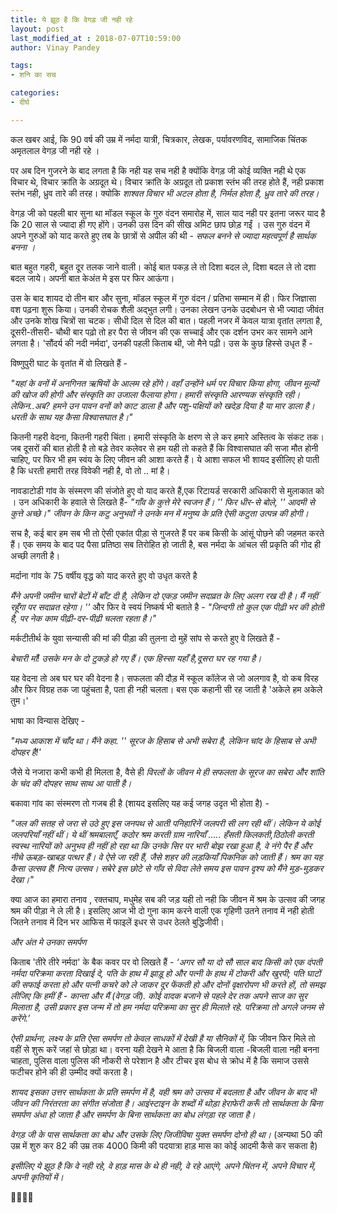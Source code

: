 ```yaml
---
title: ये झूठ है कि वेगड़ जी नही रहे
layout: post
last_modified_at : 2018-07-07T10:59:00
author: Vinay Pandey

tags:
- शनि का सच

categories:
- दीर्घ

---
```


कल खबर आई, कि 90 वर्ष की उम्र में नर्मदा यात्री, चित्रकार, लेखक, पर्यावरणविद, सामाजिक चिंतक अमृतलाल वेगड़ जी नही रहे । 

पर अब दिन गुजरने के बाद लगता है कि नही यह सच नही है क्योंकि वेगड़ जी कोई व्यक्ति नही थे एक विचार थे, विचार क्रांति के अग्रदूत थे। विचार क्रांति के अग्रदूत तो प्रकाश स्तंभ की तरह होते हैं, नही प्रकाश स्तंभ नही, ध्रुव तारे की तरह। क्योकि *शाश्वत विचार भी अटल होता है, निर्मल होता है, ध्रुव तारे की तरह।*

वेगड़ जी को पहली बार सुना था मॉडल स्कूल के गुरु वंदन समारोह में, साल याद नही पर इतना जरूर याद है कि 20 साल से ज्यादा ही गए होंगे।  उनकी उस दिन की सीख अमिट छाप छोड़ गईं । उस गुरु वंदन में अपने गुरुओं को याद करते हुए तब के छात्रों से अपील की थी  - *सफल बनने से ज्यादा महत्वपूर्ण है सार्थक बनना ।*

बात बहुत गहरी, बहुत दूर तलक जाने वाली। कोई बात पकड़ ले तो दिशा बदल ले, दिशा बदल ले तो दशा बदल जाये। अपनी बात केअंत मे इस पर फिर आऊंगा। 

उस के बाद शायद दो तीन बार और सुना, मॉडल स्कूल में गुरु वंदन / प्रतिभा सम्मान में ही। फिर जिज्ञासा वश पढ़ना शुरू किया। उनकी रोचक शैली अद्भुत लगी। उनका लेखन उनके उदबोधन से भी ज्यादा जीवंत और उनके शोख चित्रों सा चटक। सीधी दिल से दिल की बात। पहली नजर में केवल यात्रा वृतांत लगता है, दूसरी-तीसरी- चौथी बार पढ़ो तो हर पैरा से जीवन की एक सच्चाई और एक दर्शन उभर कर सामने आने लगता है।  'सौंदर्य की नदी नर्मदा', उनकी पहली किताब थी, जो मैने पढ़ी। उस के कुछ हिस्से उधृत हैं -

विष्णुपुरी घाट के वृतांत में वो लिखते हैं - 

_"यहां के वनों में अनगिनत ऋषियों के आलम रहे होंगे। वहाँ उन्होंने धर्म पर विचार किया होगा, जीवन मूल्यों की खोज की होगी और संस्कृति का उजाला फैलाया होगा। हमारी संस्कृति आरण्यक संस्कृति रही। लेकिन..अब? हमने उन पावन वनों को काट डाला है और पशु-पक्षियों को खदेड़ दिया है या मार डाला है। *धरती के साथ यह कैसा विश्वासघात है।*"_

कितनी गहरी वेदना, कितनी गहरी चिंता। हमारी संस्कृति के क्षरण से ले कर हमारे अस्तित्व के संकट तक। जब दूसरों की बात होती है तो बड़े तेवर कलेवर से हम यही तो कहते हैं कि विश्वासघात की सजा मौत होनी चाहिए, पर फिर भी हम स्वंय के लिए  जीवन की आशा करते हैं। ये आशा सफल भी शायद इसीलिए हो पाती है कि धरती हमारी तरह विवेकी नही है, वो तो .. मां है। 

नावडाटोडी गांव के संस्मरण की संजोते हुए वो याद करते हैं,एक रिटायर्ड सरकारी अधिकारी से मुलाकात को । उन अधिकारी के हवाले से लिखते हैं-
_"गाँव के कुत्ते मेरे स्वजन हैं। '' फिर धीर-से बोले, '' आदमी से कुत्ते अच्छे।"_
_जीवन के किन कटु अनुभवों ने उनके मन में मनुष्य के प्रति ऐसी कटुता उत्पन्न की होगी।_

सच है, कई बार हम सब भी तो ऐसी एकांत पीड़ा से गुजरते हैं पर कब किसी के आंसूं पोछने की जहमत करते हैं। एक समय के बाद पद पैसा  प्रतिष्ठा सब तिरोहित हो जाती है, बस नर्मदा के आंचल सी प्रकृति की गोद ही अच्छी लगती है। 

मर्दाना गांव के 75 वर्षीय वृद्ध को याद करते हुए वो उधृत करते है 

_मैंने अपनी जमीन चारों बेटों में बाँट दी है, लेकिन दो एकड़ जमीन सदाव्रत के लिए अलग रख दी है। मैं नहीं रहूँगा पर सदाव्रत रहेगा। ''_
और फिर वे स्वयं निष्कर्ष भी बताते है -
*_"जिन्दगी तो कुल एक पीढ़ी भर की होती है, पर नेक काम पीढ़ी-दर-पीढ़ी चलता रहता है।"_*

मर्कटीतीर्थ के युवा सन्यासी की मां की पीड़ा की तुलना दो मुहें सांप से करते हुए वे लिखते हैं -

_बेचारी माँ! उसके मन के दो टुकड़े हो गए हैं। एक हिस्सा यहाँ है,दूसरा घर रह गया है।_

यह वेदना तो अब घर घर की वेदना है। सफलता की दौड़ में स्कूल कॉलेज से जो अलगाव है, वो कब विरह और फिर विग्रह  तक जा पहुंचता है, पता ही नही चलता। बस एक कहानी सी रह जाती है 'अकेले हम अकेले तुम।'

भाषा का विन्यास देखिए -

_"मध्य आकाश में चाँद था। मैंने कहा. '' सूरज के हिसाब से अभी सबेरा है, लेकिन चांद के हिसाब से अभी दोपहर है!'_

जैसे ये नजारा कभी कभी ही मिलता है, वैसे ही *विरलों के जीवन मे ही सफलता के सूरज का सबेरा और शांति के चंद की दोपहर साथ साथ आ पाती है।* 

बकावा गांव का संस्मरण तो  गजब ही है  (शायद इसलिए यह कई जगह उदृत भी होता है) -

_"जल की सतह से जरा से उठे हुए *इस जनपथ से आती पनिहारिनें जलपरी सी लग रही थीं। लेकिन ये कोई जलपरियाँ नहीं थीं। ये थीं श्रमबालाएँ, कठोर श्रम करती ग्राम नारियाँ .....* हँसती किलकती,ठिठोली करती स्वस्थ नारियों को अनुभव ही नहीं हो रहा था कि उनके सिर पर भारी बोझ रखा हुआ है, वे नंगे पैर हैं और नीचे ऊबड़-खाबड़ पत्थर हैं। वे ऐसे जा रही हैं, जैसे शहर की लड़कियाँ पिकनिक को जाती हैं।_
_*श्रम का यह कैसा उत्सव है! नित्य उत्सव।* सबेरे इस छोटे से गाँव से विदा लेते समय इस पावन दृश्य को मैंने मुड़-मुड़कर देखा।"_

क्या आज का हमारा तनाव , रक्तचाप, मधुमेह सब की जड़ यही तो नही कि जीवन में श्रम के उत्सव की जगह श्रम की पीड़ा ने ले ली है। इसलिए आज भी दो गुना काम करने वाली एक गृहिणी उतने तनाव में नही होती जितने तनाव में दिन भर आफिस में फाइलें इधर से उधर ठेलते बुद्धिजीवी। 

*और अंत मे उनका समर्पण*

किताब 'तीरे तीरे नर्मदा'  के बैक कवर पर वो लिखते हैं -
 _‘अगर सौ या दो सौ साल बाद किसी को एक दंपती नर्मदा परिक्रमा करता दिखाई दे, पति के हाथ में झाड़ू हो और पत्नी के हाथ में टोकरी और खुरपी; पति घाटों की सफाई करता हो और पत्नी कचरे को ले जाकर दूर फेंकती हो और दोनों वृक्षारोपण भी करते हों, तो समझ लीजिए कि हमीं हैं - कान्ता और मैं (वेगड़ जी). कोई वादक बजाने से पहले देर तक अपने साज का सुर मिलाता है, उसी प्रकार इस जन्म में तो हम नर्मदा परिक्रमा का सुर ही मिलाते रहे. परिक्रमा तो अगले जनम से करेंगे.’_

*ऐसी प्रार्थना, लक्ष्य के प्रति ऐसा समर्पण तो केवल साधकों में देखी है या सैनिकों में,* कि जीवन फिर मिले तो वहीं से शुरू करें जहां से छोड़ा था। वरना यही देखने मे आता है कि बिजली वाला -बिजली वाला नही बनना चाहता, पुलिस वाला पुलिस की नौकरी से परेशान है और टीचर इस बोध से क्रोध में है कि समाज उससे फटीचर होने की ही उम्मीद क्यों करता है। 

*शायद इसका उत्तर सार्थकता के प्रति समर्पण में है, वही श्रम को उत्सव में बदलता है और जीवन के बाद भी जीवन की निरंतरता का संगीत संजोता है। आइंस्टाइन के शब्दों में थोड़ा हेराफेरी करूँ तो सार्थकता के बिना समर्पण अंधा हो जाता है और समर्पण के बिना सार्थकता का बोध लंगड़ा रह जाता है।*

*वेगड़ जी के पास सार्थकता का बोध और उसके लिए जिजीविषा युक्त समर्पण दोनो ही था।* (अन्यथा 50 की उम्र में शुरु कर 82 की उम्र तक 4000 किमी की पदयात्रा हाड़ मास का कोई आदमी कैसे कर सकता है) 

*इसीलिए ये झूठ है कि वे नही रहे, वे हाड़ मास के थे ही नही, वे रहे आएंगे, अपने चिंतन में, अपने विचार में, अपनी कृतियों में।*

🙏🌷🌷🙏
